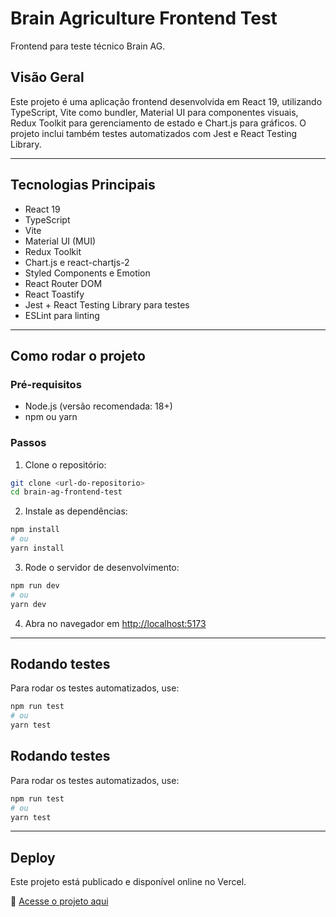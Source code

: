 # Brain Agriculture Frontend Test

Frontend para teste técnico Brain AG.

## Visão Geral

Este projeto é uma aplicação frontend desenvolvida em React 19, utilizando TypeScript, Vite como bundler, Material UI para componentes visuais, Redux Toolkit para gerenciamento de estado e Chart.js para gráficos. O projeto inclui também testes automatizados com Jest e React Testing Library.

---

## Tecnologias Principais

- React 19
- TypeScript
- Vite
- Material UI (MUI)
- Redux Toolkit
- Chart.js e react-chartjs-2
- Styled Components e Emotion
- React Router DOM
- React Toastify
- Jest + React Testing Library para testes
- ESLint para linting

---

## Como rodar o projeto

### Pré-requisitos

- Node.js (versão recomendada: 18+)
- npm ou yarn

### Passos

1. Clone o repositório:

```bash
git clone <url-do-repositorio>
cd brain-ag-frontend-test
```

2. Instale as dependências:

```bash
npm install
# ou
yarn install
```

3. Rode o servidor de desenvolvimento:

```bash
npm run dev
# ou
yarn dev
```

4. Abra no navegador em [http://localhost:5173](http://localhost:5173)

---

## Rodando testes

Para rodar os testes automatizados, use:

```bash
npm run test
# ou
yarn test
```

## Rodando testes

Para rodar os testes automatizados, use:

```bash
npm run test
# ou
yarn test
```

---

## Deploy

Este projeto está publicado e disponível online no Vercel.

🔗 [Acesse o projeto aqui](https://brain-ag-frontend-test.vercel.app)

